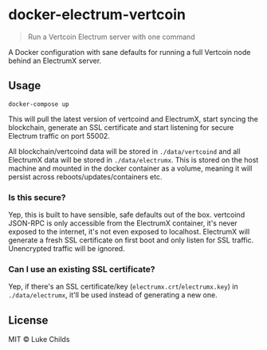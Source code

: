 
# docker-electrum-vertcoin

> Run a Vertcoin Electrum server with one command

A Docker configuration with sane defaults for running a full Vertcoin node behind an ElectrumX server.

## Usage

```
docker-compose up
```

This will pull the latest version of vertcoind and ElectrumX, start syncing the blockchain, generate an SSL certificate and start listening for secure Electrum traffic on port 55002.

All blockchain/vertcoind data will be stored in `./data/vertcoind` and all ElectrumX data will be stored in `./data/electrumx`. This is stored on the host machine and mounted in the docker container as a volume, meaning it will persist across reboots/updates/containers etc.

### Is this secure?

Yep, this is built to have sensible, safe defaults out of the box. vertcoind JSON-RPC is only accessible from the ElectrumX container, it's never exposed to the internet, it's not even exposed to localhost. ElectrumX will generate a fresh SSL certificate on first boot and only listen for SSL traffic. Unencrypted traffic will be ignored.

### Can I use an existing SSL certificate?

Yep, if there's an SSL certificate/key (`electrumx.crt`/`electrumx.key`) in `./data/electrumx`, it'll be used instead of generating a new one.

## License

MIT © Luke Childs
